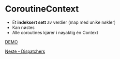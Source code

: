 # CoroutineContext

- Et **indeksert sett** av verdier (map med unike nøkler)
- Kan nøstes
- Alle coroutines kjører i nøyaktig én Context

[DEMO](../src/main/java/net/sagberg/ContextAware.kt)

[Neste - Dispatchers](07b-dispatchers.md)
